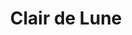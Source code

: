 ---
layout: product
product_id: 1419060740158
id: 1419060740158
title: Clair de Lune
body_html: >-
  <p>Taken in North Vancouver, BC shortly after the New Year in 2018.</p>

  <p>Taken from our old apartment in North Vancouver, this shot of the Lions Gate bridge lit up at night while a sea of rolling fog flows through, makes it so much more than just a photograph. There’s something so calming to this piece that almost tells a story all on its own.</p>

  <p> </p>
vendor: Connell McCarthy
product_type: Photo Print
created_at: 2018-08-22T19:44:04-04:00
handle: clair-de-lune
updated_at: 2022-01-18T10:42:32-05:00
published_at: 2018-08-22T19:38:24-04:00
template_suffix: ""
status: active
published_scope: global
tags: Batch 01, bridge, city, fog, foggy, moon, night, Print
admin_graphql_api_id: gid://shopify/Product/1419060740158
variants:
  - id: 39574821011518
    product_id: 1419060740158
    title: 8x10" / Full Colour
    price: "35.00"
    sku: CM-PP-B1-03-XXS-FC
    position: 1
    inventory_policy: deny
    compare_at_price: null
    fulfillment_service: manual
    inventory_management: null
    option1: 8x10"
    option2: Full Colour
    option3: null
    created_at: 2021-08-30T12:30:41-04:00
    updated_at: 2021-08-30T12:36:19-04:00
    taxable: true
    barcode: ""
    grams: 208
    image_id: 6301648257086
    weight: 0.208
    weight_unit: kg
    inventory_item_id: 41669261197374
    inventory_quantity: -2
    old_inventory_quantity: -2
    requires_shipping: true
    admin_graphql_api_id: gid://shopify/ProductVariant/39574821011518
  - id: 39574821863486
    product_id: 1419060740158
    title: 8x10" / Black & White
    price: "35.00"
    sku: CM-PP-B1-03-XXS-BW
    position: 2
    inventory_policy: deny
    compare_at_price: null
    fulfillment_service: manual
    inventory_management: null
    option1: 8x10"
    option2: Black & White
    option3: null
    created_at: 2021-08-30T12:30:57-04:00
    updated_at: 2021-08-30T12:36:19-04:00
    taxable: true
    barcode: ""
    grams: 208
    image_id: 6301648224318
    weight: 0.208
    weight_unit: kg
    inventory_item_id: 41669262049342
    inventory_quantity: -2
    old_inventory_quantity: -2
    requires_shipping: true
    admin_graphql_api_id: gid://shopify/ProductVariant/39574821863486
  - id: 12375471390782
    product_id: 1419060740158
    title: 8.5x11" / Full Colour
    price: "35.00"
    sku: CM-PP-B1-03-XS-FC
    position: 3
    inventory_policy: deny
    compare_at_price: null
    fulfillment_service: manual
    inventory_management: null
    option1: 8.5x11"
    option2: Full Colour
    option3: null
    created_at: 2018-08-22T19:44:04-04:00
    updated_at: 2021-08-30T12:36:19-04:00
    taxable: true
    barcode: ""
    grams: 208
    image_id: 6301648257086
    weight: 0.208
    weight_unit: kg
    inventory_item_id: 12538704265278
    inventory_quantity: -2
    old_inventory_quantity: -2
    requires_shipping: true
    admin_graphql_api_id: gid://shopify/ProductVariant/12375471390782
  - id: 13495918035006
    product_id: 1419060740158
    title: 8.5x11" / Black & White
    price: "35.00"
    sku: CM-PP-B1-03-XS-BW
    position: 4
    inventory_policy: deny
    compare_at_price: null
    fulfillment_service: manual
    inventory_management: null
    option1: 8.5x11"
    option2: Black & White
    option3: null
    created_at: 2018-09-24T15:14:02-04:00
    updated_at: 2021-08-30T12:36:19-04:00
    taxable: true
    barcode: ""
    grams: 208
    image_id: 6301648224318
    weight: 0.208
    weight_unit: kg
    inventory_item_id: 12655287631934
    inventory_quantity: 0
    old_inventory_quantity: 0
    requires_shipping: true
    admin_graphql_api_id: gid://shopify/ProductVariant/13495918035006
  - id: 12375471423550
    product_id: 1419060740158
    title: 13x19" / Full Colour
    price: "40.00"
    sku: CM-PP-B1-03-S-FC
    position: 5
    inventory_policy: deny
    compare_at_price: null
    fulfillment_service: manual
    inventory_management: null
    option1: 13x19"
    option2: Full Colour
    option3: null
    created_at: 2018-08-22T19:44:04-04:00
    updated_at: 2021-08-30T12:36:19-04:00
    taxable: true
    barcode: ""
    grams: 208
    image_id: 6301648257086
    weight: 0.208
    weight_unit: kg
    inventory_item_id: 12538704298046
    inventory_quantity: 0
    old_inventory_quantity: 0
    requires_shipping: true
    admin_graphql_api_id: gid://shopify/ProductVariant/12375471423550
  - id: 13495918133310
    product_id: 1419060740158
    title: 13x19" / Black & White
    price: "40.00"
    sku: CM-PP-B1-03-S-BW
    position: 6
    inventory_policy: deny
    compare_at_price: null
    fulfillment_service: manual
    inventory_management: null
    option1: 13x19"
    option2: Black & White
    option3: null
    created_at: 2018-09-24T15:14:12-04:00
    updated_at: 2021-08-30T12:36:19-04:00
    taxable: true
    barcode: ""
    grams: 208
    image_id: 6301648224318
    weight: 0.208
    weight_unit: kg
    inventory_item_id: 12655287730238
    inventory_quantity: 1
    old_inventory_quantity: 1
    requires_shipping: true
    admin_graphql_api_id: gid://shopify/ProductVariant/13495918133310
  - id: 39574824419390
    product_id: 1419060740158
    title: 16x20" / Full Colour
    price: "50.00"
    sku: CM-PP-B1-03-M-FC
    position: 7
    inventory_policy: deny
    compare_at_price: null
    fulfillment_service: manual
    inventory_management: null
    option1: 16x20"
    option2: Full Colour
    option3: null
    created_at: 2021-08-30T12:31:47-04:00
    updated_at: 2021-08-30T12:37:33-04:00
    taxable: true
    barcode: ""
    grams: 208
    image_id: 6301648257086
    weight: 0.208
    weight_unit: kg
    inventory_item_id: 41669264605246
    inventory_quantity: -2
    old_inventory_quantity: -2
    requires_shipping: true
    admin_graphql_api_id: gid://shopify/ProductVariant/39574824419390
  - id: 39574825205822
    product_id: 1419060740158
    title: 16x20" / Black & White
    price: "50.00"
    sku: CM-PP-B1-03-M-BW
    position: 8
    inventory_policy: deny
    compare_at_price: null
    fulfillment_service: manual
    inventory_management: null
    option1: 16x20"
    option2: Black & White
    option3: null
    created_at: 2021-08-30T12:32:03-04:00
    updated_at: 2021-08-30T12:37:33-04:00
    taxable: true
    barcode: ""
    grams: 208
    image_id: 6301648224318
    weight: 0.208
    weight_unit: kg
    inventory_item_id: 41669265391678
    inventory_quantity: -2
    old_inventory_quantity: -2
    requires_shipping: true
    admin_graphql_api_id: gid://shopify/ProductVariant/39574825205822
  - id: 39574826582078
    product_id: 1419060740158
    title: 20x24" / Full Colour
    price: "60.00"
    sku: CM-PP-B1-03-L-FC
    position: 9
    inventory_policy: deny
    compare_at_price: null
    fulfillment_service: manual
    inventory_management: null
    option1: 20x24"
    option2: Full Colour
    option3: null
    created_at: 2021-08-30T12:32:27-04:00
    updated_at: 2021-08-30T12:36:19-04:00
    taxable: true
    barcode: ""
    grams: 208
    image_id: 6301648257086
    weight: 0.208
    weight_unit: kg
    inventory_item_id: 41669266767934
    inventory_quantity: -2
    old_inventory_quantity: -2
    requires_shipping: true
    admin_graphql_api_id: gid://shopify/ProductVariant/39574826582078
  - id: 39574827434046
    product_id: 1419060740158
    title: 20x24" / Black & White
    price: "60.00"
    sku: CM-PP-B1-03-L-BW
    position: 10
    inventory_policy: deny
    compare_at_price: null
    fulfillment_service: manual
    inventory_management: null
    option1: 20x24"
    option2: Black & White
    option3: null
    created_at: 2021-08-30T12:32:39-04:00
    updated_at: 2021-08-30T12:36:19-04:00
    taxable: true
    barcode: ""
    grams: 208
    image_id: 6301648224318
    weight: 0.208
    weight_unit: kg
    inventory_item_id: 41669267619902
    inventory_quantity: -2
    old_inventory_quantity: -2
    requires_shipping: true
    admin_graphql_api_id: gid://shopify/ProductVariant/39574827434046
  - id: 39574829531198
    product_id: 1419060740158
    title: 20x30" / Full Colour
    price: "70.00"
    sku: CM-PP-B1-03-XL-FC
    position: 11
    inventory_policy: deny
    compare_at_price: null
    fulfillment_service: manual
    inventory_management: null
    option1: 20x30"
    option2: Full Colour
    option3: null
    created_at: 2021-08-30T12:33:12-04:00
    updated_at: 2021-08-30T12:36:19-04:00
    taxable: true
    barcode: ""
    grams: 208
    image_id: 6301648257086
    weight: 0.208
    weight_unit: kg
    inventory_item_id: 41669269717054
    inventory_quantity: -2
    old_inventory_quantity: -2
    requires_shipping: true
    admin_graphql_api_id: gid://shopify/ProductVariant/39574829531198
  - id: 39574830284862
    product_id: 1419060740158
    title: 20x30" / Black & White
    price: "70.00"
    sku: CM-PP-B1-03-XL-BW
    position: 12
    inventory_policy: deny
    compare_at_price: null
    fulfillment_service: manual
    inventory_management: null
    option1: 20x30"
    option2: Black & White
    option3: null
    created_at: 2021-08-30T12:33:29-04:00
    updated_at: 2021-08-30T12:36:19-04:00
    taxable: true
    barcode: ""
    grams: 208
    image_id: 6301648224318
    weight: 0.208
    weight_unit: kg
    inventory_item_id: 41669270437950
    inventory_quantity: -2
    old_inventory_quantity: -2
    requires_shipping: true
    admin_graphql_api_id: gid://shopify/ProductVariant/39574830284862
  - id: 39574831693886
    product_id: 1419060740158
    title: 24x36" / Full Colour
    price: "90.00"
    sku: CM-PP-B1-03-XXL-FC
    position: 13
    inventory_policy: deny
    compare_at_price: null
    fulfillment_service: manual
    inventory_management: null
    option1: 24x36"
    option2: Full Colour
    option3: null
    created_at: 2021-08-30T12:33:57-04:00
    updated_at: 2021-08-30T12:36:19-04:00
    taxable: true
    barcode: ""
    grams: 208
    image_id: 6301648257086
    weight: 0.208
    weight_unit: kg
    inventory_item_id: 41669271879742
    inventory_quantity: -2
    old_inventory_quantity: -2
    requires_shipping: true
    admin_graphql_api_id: gid://shopify/ProductVariant/39574831693886
  - id: 39574832480318
    product_id: 1419060740158
    title: 24x36" / Black & White
    price: "90.00"
    sku: CM-PP-B1-03-XXL-BW
    position: 14
    inventory_policy: deny
    compare_at_price: null
    fulfillment_service: manual
    inventory_management: null
    option1: 24x36"
    option2: Black & White
    option3: null
    created_at: 2021-08-30T12:34:13-04:00
    updated_at: 2021-08-30T12:36:19-04:00
    taxable: true
    barcode: ""
    grams: 208
    image_id: 6301648224318
    weight: 0.208
    weight_unit: kg
    inventory_item_id: 41669272666174
    inventory_quantity: -2
    old_inventory_quantity: -2
    requires_shipping: true
    admin_graphql_api_id: gid://shopify/ProductVariant/39574832480318
  - id: 39574834413630
    product_id: 1419060740158
    title: 30x40" / Full Colour
    price: "100.00"
    sku: CM-PP-B1-03-XXXL-FC
    position: 15
    inventory_policy: deny
    compare_at_price: null
    fulfillment_service: manual
    inventory_management: null
    option1: 30x40"
    option2: Full Colour
    option3: null
    created_at: 2021-08-30T12:34:46-04:00
    updated_at: 2021-08-30T12:36:19-04:00
    taxable: true
    barcode: ""
    grams: 208
    image_id: 6301648257086
    weight: 0.208
    weight_unit: kg
    inventory_item_id: 41669274599486
    inventory_quantity: -2
    old_inventory_quantity: -2
    requires_shipping: true
    admin_graphql_api_id: gid://shopify/ProductVariant/39574834413630
  - id: 39574835298366
    product_id: 1419060740158
    title: 30x40" / Black & White
    price: "100.00"
    sku: CM-PP-B1-03-XXXL-BW
    position: 16
    inventory_policy: deny
    compare_at_price: null
    fulfillment_service: manual
    inventory_management: null
    option1: 30x40"
    option2: Black & White
    option3: null
    created_at: 2021-08-30T12:35:01-04:00
    updated_at: 2021-08-30T12:36:19-04:00
    taxable: true
    barcode: ""
    grams: 208
    image_id: 6301648224318
    weight: 0.208
    weight_unit: kg
    inventory_item_id: 41669275484222
    inventory_quantity: -2
    old_inventory_quantity: -2
    requires_shipping: true
    admin_graphql_api_id: gid://shopify/ProductVariant/39574835298366
options:
  - id: 1948193652798
    product_id: 1419060740158
    name: Size
    position: 1
    values:
      - 8x10"
      - 8.5x11"
      - 13x19"
      - 16x20"
      - 20x24"
      - 20x30"
      - 24x36"
      - 30x40"
  - id: 2010266075198
    product_id: 1419060740158
    name: Color
    position: 2
    values:
      - Full Colour
      - Black & White
images:
  - id: 6301648257086
    product_id: 1419060740158
    position: 1
    created_at: 2019-03-17T12:59:06-04:00
    updated_at: 2019-10-20T18:44:16-04:00
    alt: null
    width: 1000
    height: 1500
    src: https://cdn.shopify.com/s/files/1/1624/2355/products/CM---Clair-de-Lune-_Product-Mockup-2019.jpg?v=1571611456
    variant_ids:
      - 12375471390782
      - 12375471423550
      - 39574821011518
      - 39574824419390
      - 39574826582078
      - 39574829531198
      - 39574831693886
      - 39574834413630
    admin_graphql_api_id: gid://shopify/ProductImage/6301648257086
  - id: 6301648224318
    product_id: 1419060740158
    position: 2
    created_at: 2019-03-17T12:59:05-04:00
    updated_at: 2019-10-20T18:44:16-04:00
    alt: null
    width: 1000
    height: 1500
    src: https://cdn.shopify.com/s/files/1/1624/2355/products/CM---Clair-de-Lune-_Product-Mockup-2019_-B_W.jpg?v=1571611456
    variant_ids:
      - 13495918035006
      - 13495918133310
      - 39574821863486
      - 39574825205822
      - 39574827434046
      - 39574830284862
      - 39574832480318
      - 39574835298366
    admin_graphql_api_id: gid://shopify/ProductImage/6301648224318
  - id: 28222325588030
    product_id: 1419060740158
    position: 3
    created_at: 2021-05-03T10:40:21-04:00
    updated_at: 2021-05-03T10:40:21-04:00
    alt: null
    width: 2000
    height: 1800
    src: https://cdn.shopify.com/s/files/1/1624/2355/products/PAR0001.png?v=1620052821
    variant_ids: []
    admin_graphql_api_id: gid://shopify/ProductImage/28222325588030
image:
  id: 6301648257086
  product_id: 1419060740158
  position: 1
  created_at: 2019-03-17T12:59:06-04:00
  updated_at: 2019-10-20T18:44:16-04:00
  alt: null
  width: 1000
  height: 1500
  src: https://cdn.shopify.com/s/files/1/1624/2355/products/CM---Clair-de-Lune-_Product-Mockup-2019.jpg?v=1571611456
  variant_ids:
    - 12375471390782
    - 12375471423550
    - 39574821011518
    - 39574824419390
    - 39574826582078
    - 39574829531198
    - 39574831693886
    - 39574834413630
  admin_graphql_api_id: gid://shopify/ProductImage/6301648257086

---